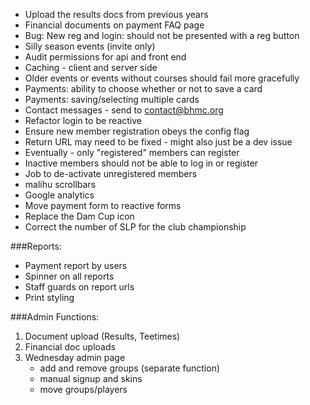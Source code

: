 * Upload the results docs from previous years
* Financial documents on payment FAQ page
* Bug: New reg and login: should not be presented with a reg button
* Silly season events (invite only)
* Audit permissions for api and front end
* Caching - client and server side
* Older events or events without courses should fail more gracefully
* Payments: ability to choose whether or not to save a card
* Payments: saving/selecting multiple cards
* Contact messages - send to contact@bhmc.org
* Refactor login to be reactive
* Ensure new member registration obeys the config flag
* Return URL may need to be fixed - might also just be a dev issue
* Eventually - only "registered" members can register
* Inactive members should not be able to log in or register
* Job to de-activate unregistered members
* malihu scrollbars
* Google analytics
* Move payment form to reactive forms
* Replace the Dam Cup icon
* Correct the number of SLP for the club championship

###Reports:
* Payment report by users
* Spinner on all reports
* Staff guards on report urls
* Print styling

###Admin Functions:
1. Document upload (Results, Teetimes)
2. Financial doc uploads
5. Wednesday admin page
    * add and remove groups (separate function)
    * manual signup and skins
    * move groups/players
